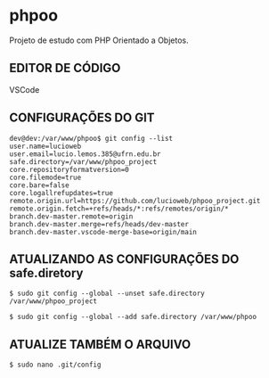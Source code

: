 # phpoo
Projeto de estudo com PHP Orientado a Objetos.
## EDITOR DE CÓDIGO
VSCode
## CONFIGURAÇÕES DO GIT
    dev@dev:/var/www/phpoo$ git config --list
    user.name=lucioweb
    user.email=lucio.lemos.385@ufrn.edu.br
    safe.directory=/var/www/phpoo_project
    core.repositoryformatversion=0
    core.filemode=true
    core.bare=false
    core.logallrefupdates=true
    remote.origin.url=https://github.com/lucioweb/phpoo_project.git
    remote.origin.fetch=+refs/heads/*:refs/remotes/origin/*
    branch.dev-master.remote=origin
    branch.dev-master.merge=refs/heads/dev-master
    branch.dev-master.vscode-merge-base=origin/main
 
## ATUALIZANDO AS CONFIGURAÇÕES DO safe.diretory
    $ sudo git config --global --unset safe.directory /var/www/phpoo_project
    
    $ sudo git config --global --add safe.directory /var/www/phpoo
## ATUALIZE TAMBÉM O ARQUIVO
    $ sudo nano .git/config